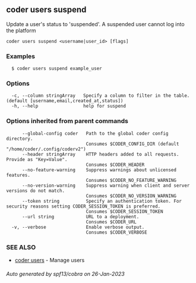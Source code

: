 ## coder users suspend

Update a user's status to 'suspended'. A suspended user cannot log into the platform

```
coder users suspend <username|user_id> [flags]
```

### Examples

```
  $ coder users suspend example_user
```

### Options

```
  -c, --column stringArray   Specify a column to filter in the table. (default [username,email,created_at,status])
  -h, --help                 help for suspend
```

### Options inherited from parent commands

```
      --global-config coder   Path to the global coder config directory.
                              Consumes $CODER_CONFIG_DIR (default "/home/coder/.config/coderv2")
      --header stringArray    HTTP headers added to all requests. Provide as "Key=Value".
                              Consumes $CODER_HEADER
      --no-feature-warning    Suppress warnings about unlicensed features.
                              Consumes $CODER_NO_FEATURE_WARNING
      --no-version-warning    Suppress warning when client and server versions do not match.
                              Consumes $CODER_NO_VERSION_WARNING
      --token string          Specify an authentication token. For security reasons setting CODER_SESSION_TOKEN is preferred.
                              Consumes $CODER_SESSION_TOKEN
      --url string            URL to a deployment.
                              Consumes $CODER_URL
  -v, --verbose               Enable verbose output.
                              Consumes $CODER_VERBOSE
```

### SEE ALSO

- [coder users](coder_users.md) - Manage users

###### Auto generated by spf13/cobra on 26-Jan-2023
